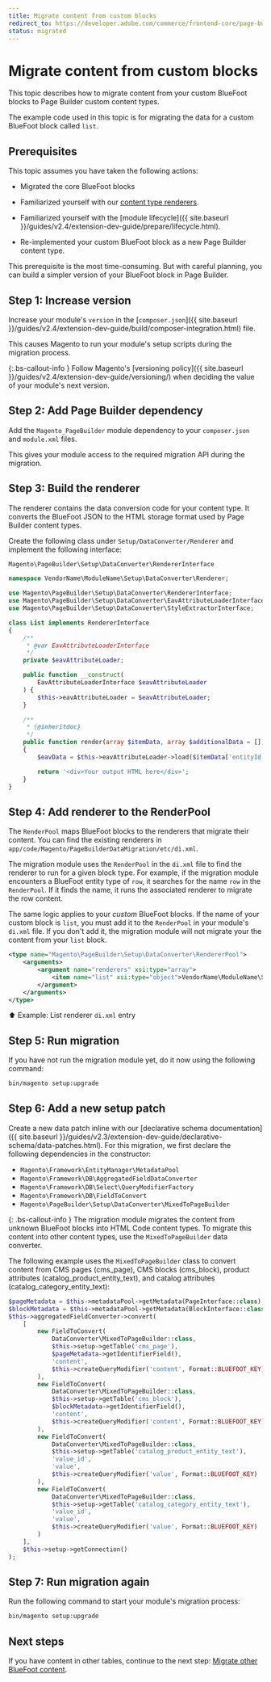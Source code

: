 ```yaml
---
title: Migrate content from custom blocks
redirect_to: https://developer.adobe.com/commerce/frontend-core/page-builder/migration/migrate-content-custom-blocks
status: migrated
---
```


# Migrate content from custom blocks

This topic describes how to migrate content from your custom BlueFoot blocks to Page Builder custom content types.

The example code used in this topic is for migrating the data for a custom BlueFoot block called `list`.

## Prerequisites

This topic assumes you have taken the following actions:

-  Migrated the core BlueFoot blocks

-  Familiarized yourself with our [content type renderers](how-content-migration-works.md).

-  Familiarized yourself with the [module lifecycle]({{ site.baseurl }}/guides/v2.4/extension-dev-guide/prepare/lifecycle.html).

-  Re-implemented your custom BlueFoot block as a new Page Builder content type.

  This prerequisite is the most time-consuming. But with careful planning, you can build a simpler version of your BlueFoot block in Page Builder.

## Step 1: Increase version

Increase your module's `version` in the [`composer.json`]({{ site.baseurl }}/guides/v2.4/extension-dev-guide/build/composer-integration.html) file.

This causes Magento to run your module's setup scripts during the migration process.

{:.bs-callout-info }
Follow Magento's [versioning policy]({{ site.baseurl }}/guides/v2.4/extension-dev-guide/versioning/) when deciding the value of your module's next version.

## Step 2: Add Page Builder dependency

Add the `Magento_PageBuilder` module dependency to your `composer.json` and `module.xml` files.

This gives your module access to the required migration API during the migration.

## Step 3: Build the renderer

The renderer contains the data conversion code for your content type. It converts the BlueFoot JSON to the HTML storage format used by Page Builder content types.

Create the following class under `Setup/DataConverter/Renderer` and implement the following interface:

```php
Magento\PageBuilder\Setup\DataConverter\RendererInterface
```

```php
namespace VendorName\ModuleName\Setup\DataConverter\Renderer;

use Magento\PageBuilder\Setup\DataConverter\RendererInterface;
use Magento\PageBuilder\Setup\DataConverter\EavAttributeLoaderInterface;
use Magento\PageBuilder\Setup\DataConverter\StyleExtractorInterface;

class List implements RendererInterface
{
    /**
     * @var EavAttributeLoaderInterface
     */
    private $eavAttributeLoader;

    public function __construct(
        EavAttributeLoaderInterface $eavAttributeLoader
    ) {
        $this->eavAttributeLoader = $eavAttributeLoader;
    }

    /**
     * {@inheritdoc}
     */
    public function render(array $itemData, array $additionalData = [])
    {
        $eavData = $this->eavAttributeLoader->load($itemData['entityId']);

        return '<div>Your output HTML here</div>';
    }
}
```

## Step 4: Add renderer to the RenderPool

The `RenderPool` maps BlueFoot blocks to the renderers that migrate their content. You can find the existing renderers in `app/code/Magento/PageBuilderDataMigration/etc/di.xml`.

The migration module uses the `RenderPool` in the `di.xml` file to find the renderer to run for a given block type. For example, if the migration module encounters a BlueFoot entity type of `row`, it searches for the name `row` in the `RenderPool`. If it finds the name, it runs the associated renderer to migrate the row content.

The same logic applies to your _custom_ BlueFoot blocks. If the name of your custom block is `list`, you must add it to the `RenderPool` in your module's `di.xml` file. If you don't add it, the migration module will not migrate your the content from your `list` block.

```xml
<type name="Magento\PageBuilder\Setup\DataConverter\RendererPool">
    <arguments>
        <argument name="renderers" xsi:type="array">
            <item name="list" xsi:type="object">VendorName\ModuleName\Setup\DataConverter\Renderer\List</item>
        </argument>
    </arguments>
</type>
```
:arrow_up: Example: List renderer `di.xml` entry

## Step 5: Run migration

If you have not run the migration module yet, do it now using the following command:

```bash
bin/magento setup:upgrade
```

## Step 6: Add a new setup patch
Create a new data patch inline with our [declarative schema documentation]({{ site.baseurl }}/guides/v2.3/extension-dev-guide/declarative-schema/data-patches.html). For this migration, we first declare the following dependencies in the constructor:

-  `Magento\Framework\EntityManager\MetadataPool`
-  `Magento\Framework\DB\AggregatedFieldDataConverter`
-  `Magento\Framework\DB\Select\QueryModifierFactory`
-  `Magento\Framework\DB\FieldToConvert`
-  `Magento\PageBuilder\Setup\DataConverter\MixedToPageBuilder`

{: .bs-callout-info }
The migration module migrates the content from unknown BlueFoot blocks into HTML Code content types. To migrate this content into other content types, use the `MixedToPageBuilder` data converter.

The following example uses the `MixedToPageBuilder` class to convert content from CMS pages (cms_page), CMS blocks (cms_block), product attributes (catalog_product_entity_text), and catalog attributes (catalog_category_entity_text):

```php
$pageMetadata = $this->metadataPool->getMetadata(PageInterface::class);
$blockMetadata = $this->metadataPool->getMetadata(BlockInterface::class);
$this->aggregatedFieldConverter->convert(
    [
        new FieldToConvert(
            DataConverter\MixedToPageBuilder::class,
            $this->setup->getTable('cms_page'),
            $pageMetadata->getIdentifierField(),
            'content',
            $this->createQueryModifier('content', Format::BLUEFOOT_KEY)
        ),
        new FieldToConvert(
            DataConverter\MixedToPageBuilder::class,
            $this->setup->getTable('cms_block'),
            $blockMetadata->getIdentifierField(),
            'content',
            $this->createQueryModifier('content', Format::BLUEFOOT_KEY)
        ),
        new FieldToConvert(
            DataConverter\MixedToPageBuilder::class,
            $this->setup->getTable('catalog_product_entity_text'),
            'value_id',
            'value',
            $this->createQueryModifier('value', Format::BLUEFOOT_KEY)
        ),
        new FieldToConvert(
            DataConverter\MixedToPageBuilder::class,
            $this->setup->getTable('catalog_category_entity_text'),
            'value_id',
            'value',
            $this->createQueryModifier('value', Format::BLUEFOOT_KEY)
        )
    ],
    $this->setup->getConnection()
);
```

## Step 7: Run migration again

Run the following command to start your module's migration process:

```bash
bin/magento setup:upgrade
```

## Next steps

If you have content in other tables, continue to the next step: [Migrate other BlueFoot content](migrate-other-bluefoot-content.md).
